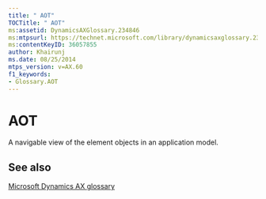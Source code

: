 ```yaml
---
title: " AOT"
TOCTitle: " AOT"
ms:assetid: DynamicsAXGlossary.234846
ms:mtpsurl: https://technet.microsoft.com/library/dynamicsaxglossary.234846(v=AX.60)
ms:contentKeyID: 36057855
author: Khairunj
ms.date: 08/25/2014
mtps_version: v=AX.60
f1_keywords:
- Glossary.AOT
---
```


# AOT

A navigable view of the element objects in an application model.

## See also

[Microsoft Dynamics AX glossary](glossary/microsoft-dynamics-ax-glossary.md)

  


